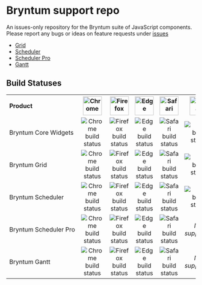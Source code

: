 # Bryntum support repo
An issues-only repository for the Bryntum suite of JavaScript components. Please report any bugs or ideas on feature requests under [issues](https://github.com/bryntum/support/issues)
 

* <a href="http://bryntum.com/products/grid">Grid</a>
* <a href="http://bryntum.com/products/scheduler">Scheduler</a>
* <a href="http://bryntum.com/products/scheduler">Scheduler Pro</a>
* <a href="http://bryntum.com/products/gantt">Gantt</a>

<h2>Build Statuses</h2>
<table align="center">
<tr>
    <th align="left">Product</th>
    <th><img width="50" src="https://bryntum.com/temp/browserlogos/chrome_256x256.png" alt="Chrome"/></th>
    <th><img width="50" src="https://bryntum.com/temp/browserlogos/firefox_256x256.png" alt="Firefox"/></th>
    <th><img width="50" src="https://bryntum.com/temp/browserlogos/edge_256x256.png?a" alt="Edge"/></th>
    <th><img width="50" src="https://bryntum.com/temp/browserlogos/safari_256x256.png" alt="Safari"/></th>
    <th><img width="50" src="https://bryntum.com/temp/browserlogos/ie_256x256.png" alt="Safari"/></th>
</tr>
 <tr>
    <td nowrap style="white-space: nowrap">Bryntum Core Widgets</td>
    <td style="text-align:center"><img alt="Chrome build status" src="http://teamcity.bryntum.com/app/rest/builds/buildType:(id:Core_CoreInChrome),branch:release/statusIcon.svg"/></td>
    <td style="text-align:center"><img alt="Firefox build status" src="http://teamcity.bryntum.com/app/rest/builds/buildType:(id:Core_CoreInFirefox),branch:release/statusIcon.svg"/></td>
    <td style="text-align:center"><img alt="Edge build status" src="http://teamcity.bryntum.com/app/rest/builds/buildType:(id:Core_CoreInEdge),branch:release/statusIcon.svg"/></td>
    <td style="text-align:center"><img alt="Safari build status" src="http://teamcity.bryntum.com/app/rest/builds/buildType:(id:Core_CoreInSafari),branch:release/statusIcon.svg"/></td>
    <td style="text-align:center"><img alt="IE11 build status" src="http://teamcity.bryntum.com/app/rest/builds/buildType:(id:Core_CoreInIE11),branch:release/statusIcon.svg"/></td>
</tr>
<tr>
    <td nowrap style="white-space: nowrap">Bryntum Grid</td>
    <td style="text-align:center"><img alt="Chrome build status" src="http://teamcity.bryntum.com/app/rest/builds/buildType:(id:VanillaGrid_VanillaGridInChrome),branch:release/statusIcon.svg"/></td>
    <td style="text-align:center"><img alt="Firefox build status" src="http://teamcity.bryntum.com/app/rest/builds/buildType:(id:VanillaGrid_VanillaGridInFirefox),branch:release/statusIcon.svg"/></td>
    <td style="text-align:center"><img alt="Edge build status" src="http://teamcity.bryntum.com/app/rest/builds/buildType:(id:VanillaGrid_VanillaGridInEdge),branch:release/statusIcon.svg"/></td>
    <td style="text-align:center"><img alt="Safari build status" src="http://teamcity.bryntum.com/app/rest/builds/buildType:(id:VanillaGrid_VanillaGridInSafari),branch:release/statusIcon.svg"/></td>
    <td style="text-align:center"><img alt="IE11 build status" src="http://teamcity.bryntum.com/app/rest/builds/buildType:(id:VanillaGrid_VanillaGridInIE11),branch:release/statusIcon.svg"/></td>
</tr>
<tr>
    <td nowrap style="white-space: nowrap">Bryntum Scheduler</td>
    <td style="text-align:center"><img alt="Chrome build status" src="http://teamcity.bryntum.com/app/rest/builds/buildType:(id:VanillaScheduler_VanillaSchedulerInChrome),branch:release/statusIcon.svg"/></td>
    <td style="text-align:center"><img alt="Firefox build status" src="http://teamcity.bryntum.com/app/rest/builds/buildType:(id:VanillaScheduler_VanillaSchedulerInFirefox),branch:release/statusIcon.svg"/></td>
    <td style="text-align:center"><img alt="Edge build status" src="http://teamcity.bryntum.com/app/rest/builds/buildType:(id:VanillaScheduler_VanillaSchedulerInEdge),branch:release/statusIcon.svg"/></td>
    <td style="text-align:center"><img alt="Safari build status" src="http://teamcity.bryntum.com/app/rest/builds/buildType:(id:VanillaScheduler_VanillaSchedulerInSafari),branch:release/statusIcon.svg"/></td>
    <td style="text-align:center"><img alt="IE11 build status" src="http://teamcity.bryntum.com/app/rest/builds/buildType:(id:VanillaScheduler_VanillaSchedulerInIE11),branch:release/statusIcon.svg"/></td>
</tr>
<tr>
    <td nowrap style="white-space: nowrap">Bryntum Scheduler Pro</td>
    <td style="text-align:center"><img alt="Chrome build status" src="http://teamcity.bryntum.com/app/rest/builds/buildType:(id:SchedulerPro_SchedulerProInChrome),branch:release/statusIcon.svg"/></td>
    <td style="text-align:center"><img alt="Firefox build status" src="http://teamcity.bryntum.com/app/rest/builds/buildType:(id:SchedulerPro_SchedulerProInFirefox),branch:release/statusIcon.svg"/></td>
    <td style="text-align:center"><img alt="Edge build status" src="http://teamcity.bryntum.com/app/rest/builds/buildType:(id:SchedulerPro_SchedulerProInEdge),branch:release/statusIcon.svg"/></td>
    <td style="text-align:center"><img alt="Safari build status" src="http://teamcity.bryntum.com/app/rest/builds/buildType:(id:SchedulerPro_SchedulerProInSafari),branch:release/statusIcon.svg"/></td>
    <td style="text-align:center"><i>Not supported</i></td>
</tr>
<tr>
    <td nowrap style="white-space: nowrap">Bryntum Gantt</td>
    <td style="text-align:center"><img alt="Chrome build status" src="http://teamcity.bryntum.com/app/rest/builds/buildType:(id:VanillaGantt_VanillaGanttInChrome),branch:release/statusIcon.svg"/></td>
    <td style="text-align:center"><img alt="Firefox build status" src="http://teamcity.bryntum.com/app/rest/builds/buildType:(id:VanillaGantt_VanillaGanttInFirefox),branch:release/statusIcon.svg"/></td>
    <td style="text-align:center"><img alt="Edge build status" src="http://teamcity.bryntum.com/app/rest/builds/buildType:(id:VanillaGantt_VanillaGanttInEdge),branch:release/statusIcon.svg"/></td>
    <td style="text-align:center"><img alt="Safari build status" src="http://teamcity.bryntum.com/app/rest/builds/buildType:(id:VanillaGantt_VanillaGanttInSafari),branch:release/statusIcon.svg"/></td>
    <td style="text-align:center"><i>Not supported</i></td>
</tr>
</table>

